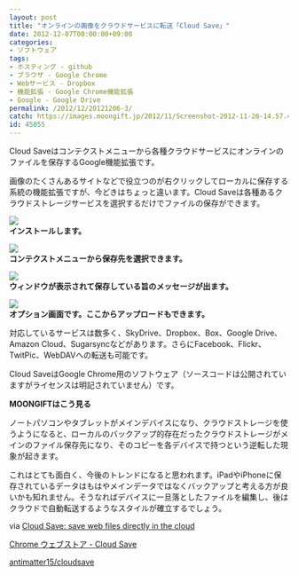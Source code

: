 ```yaml
---
layout: post
title: "オンラインの画像をクラウドサービスに転送「Cloud Save」"
date: 2012-12-07T00:00:00+09:00
categories:
- ソフトウェア
tags: 
- ホスティング - github
- ブラウザ - Google Chrome
- Webサービス - Dropbox
- 機能拡張 - Google Chrome機能拡張
- Google - Google Drive
permalink: /2012/12/20121206-3/
catch: https://images.moongift.jp/2012/11/Screenshot-2012-11-28-14.57.47_thumb.png
id: 45055
---
```

  

Cloud Saveはコンテクストメニューから各種クラウドサービスにオンラインのファイルを保存するGoogle機能拡張です。

  

画像のたくさんあるサイトなどで役立つのが右クリックしてローカルに保存する系統の機能拡張ですが、今どきはちょっと違います。Cloud Saveは各種あるクラウドストレージサービスを選択するだけでファイルの保存ができます。

  

[![](https://images.moongift.jp/2012/11/Screenshot-2012-11-28-14.56.53_thumb.png)](https://images.moongift.jp/2012/11/Screenshot-2012-11-28-14.56.53.png)  
**インストールします。**

  

[![](https://images.moongift.jp/2012/11/121128-0001_thumb.png)](https://images.moongift.jp/2012/11/121128-0001.png)  
**コンテクストメニューから保存先を選択できます。**

  

[![](https://images.moongift.jp/2012/11/Screenshot-2012-11-28-14.57.47_thumb.png)](https://images.moongift.jp/2012/11/Screenshot-2012-11-28-14.57.47.png)  
**ウィンドウが表示されて保存している旨のメッセージが出ます。**

  

[![](https://images.moongift.jp/2012/11/Screenshot-2012-11-28-14.58.28_thumb.png)](https://images.moongift.jp/2012/11/Screenshot-2012-11-28-14.58.28.png)  
**オプション画面です。ここからアップロードもできます。**

  

対応しているサービスは数多く、SkyDrive、Dropbox、Box、Google Drive、Amazon Cloud、Sugarsyncなどがあります。さらにFacebook、Flickr、TwitPic、WebDAVへの転送も可能です。

  

Cloud SaveはGoogle Chrome用のソフトウェア（ソースコードは公開されていますがライセンスは明記されていません）です。

  
  
  
  

**MOONGIFTはこう見る**

  

ノートパソコンやタブレットがメインデバイスになり、クラウドストレージを使うようになると、ローカルのバックアップ的存在だったクラウドストレージがメインのファイル保存先になり、そのコピーを各デバイスで持つという逆転した現象が起きます。

  

これはとても面白く、今後のトレンドになると思われます。iPadやiPhoneに保存されているデータはもはやメインデータではなくバックアップと考える方が良いかも知れません。そうなればデバイスに一旦落としたファイルを編集し、後はクラウドで自動転送するようなスタイルが確立するでしょう。

  

via [Cloud Save: save web files directly in the cloud](http://www.ghacks.net/2012/11/26/cloud-save-save-web-files-directly-in-the-cloud/)

  
  

[Chrome ウェブストア - Cloud Save](https://chrome.google.com/webstore/detail/cloud-save/dlbemabjbfhjcccahjioenmkgimjbbkd)

  

[antimatter15/cloudsave](https://github.com/antimatter15/cloudsave)

